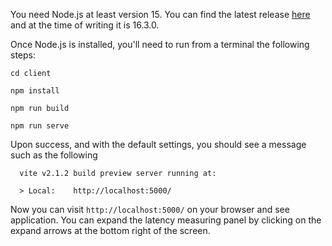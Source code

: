 You need Node.js at least version 15. You can find the latest release [here](https://nodejs.org/en/download/current/) and at the time of writing it is 16.3.0.

Once Node.js is installed, you'll need to run from a terminal the following steps:

`cd client`

`npm install`

`npm run build`

`npm run serve`

Upon success, and with the default settings, you should see a message such as the following

```
  vite v2.1.2 build preview server running at:

  > Local:    http://localhost:5000/
```

Now you can visit `http://localhost:5000/` on your browser and see application. You can expand the latency measuring panel by clicking on the expand arrows at the bottom right of the screen.
